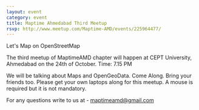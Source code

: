 ```yaml
---
layout: event
category: event
title: Maptime Ahmedabad Third Meetup
rsvp: http://www.meetup.com/Maptime-AMD/events/225964477/
---
```


Let's Map on OpenStreetMap

The third meetup of MaptimeAMD chapter will happen at CEPT University, Ahmedabad on the 24th of October.
Time: 7.15 PM

We will be talking about Maps and OpenGeoData. Come Along. Bring your friends too.
Please get your own laptops along for this meetup. A mouse is required but it is not mandatory.

For any questions write to us at - maptimeamd@gmail.com 


